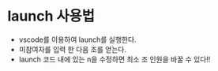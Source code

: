 # launch 사용법
- vscode를 이용하여 launch를 실행한다.
- 미참여자를 입력 한 다음 조를 얻는다.
- launch 코드 내에 있는 n을 수정하면 최소 조 인원을 바꿀 수 있다!!